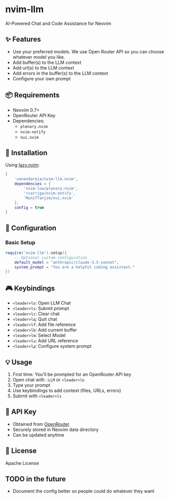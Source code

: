 # nvim-llm

AI-Powered Chat and Code Assistance for Neovim

## ✨ Features

- Use your preferred models. We use Open Router API so you can choose whatever model you like.
- Add buffer(s) to the LLM context
- Add url(s) to the LLM context
- Add errors in the buffer(s) to the LLM context
- Configure your own prompt

## 📦 Requirements

- Neovim 0.7+
- OpenRouter API Key
- Dependencies:
  - `plenary.nvim`
  - `nvim-notify`
  - `nui.nvim`

## 🚀 Installation

Using [lazy.nvim](https://github.com/folke/lazy.nvim):

```lua
{
    'uanandaraja/nvim-llm.nvim',
    dependencies = {
        'nvim-lua/plenary.nvim',
        'rcarriga/nvim-notify',
        'MunifTanjim/nui.nvim'
    },
    config = true
}
```

## 🔧 Configuration

### Basic Setup

```lua
require('nvim-llm').setup({
    -- Optional custom configuration
    default_model = "anthropic/claude-3.5-sonnet",
    system_prompt = "You are a helpful coding assistant."
})
```

## 🎮 Keybindings

- `<leader>lo`: Open LLM Chat
- `<leader>ls`: Submit prompt
- `<leader>lc`: Clear chat
- `<leader>lq`: Quit chat
- `<leader>lf`: Add file reference
- `<leader>lb`: Add current buffer
- `<leader>lm`: Select Model
- `<leader>lu`: Add URL reference
- `<leader>lp`: Configure system prompt

## 💡 Usage

1. First time: You'll be prompted for an OpenRouter API key
2. Open chat with `:LLM` or `<leader>lo`
3. Type your prompt
4. Use keybindings to add context (files, URLs, errors)
5. Submit with `<leader>ls`

## 🔑 API Key

- Obtained from [OpenRouter](https://openrouter.ai/)
- Securely stored in Neovim data directory
- Can be updated anytime

## 📄 License

Apache License

## TODO in the future

- Document the config better so people could do whatever they want
